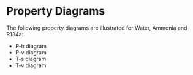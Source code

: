 # Property Diagrams

The following property diagrams are illustrated for Water, Ammonia and R134a:

- P-h diagram
- P-v diagram
- T-s diagram
- T-v diagram
